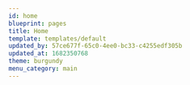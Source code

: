 ```yaml
---
id: home
blueprint: pages
title: Home
template: templates/default
updated_by: 57ce677f-65c0-4ee0-bc33-c4255edf305b
updated_at: 1682350768
theme: burgundy
menu_category: main
---
```

